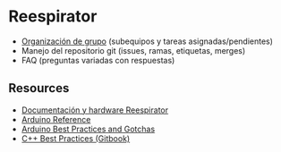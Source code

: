 # Reespirator


* [Organización de grupo](ORGANIZACION.md) (subequipos y tareas asignadas/pendientes)
* Manejo del repositorio git (issues, ramas, etiquetas, merges)
* FAQ (preguntas variadas con respuestas)

## Resources

* [Documentación y hardware Reespirator](https://gitlab.com/coronavirusmakers/reespirator-doc)
* [Arduino Reference](https://www.arduino.cc/reference/en/)
* [Arduino Best Practices and Gotchas](https://www.theatreofnoise.com/2017/05/arduino-ide-best-practices-and-gotchas.html)
* [C++ Best Practices (Gitbook)](https://lefticus.gitbooks.io/cpp-best-practices/content/)

